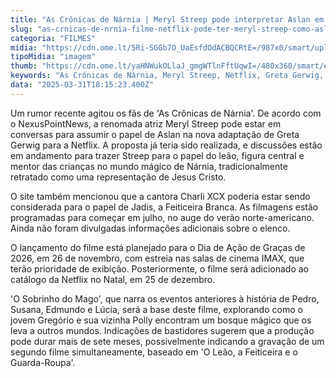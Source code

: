 ```yaml
---
title: "As Crônicas de Nárnia | Meryl Streep pode interpretar Aslan em novo filme da Netflix"
slug: "as-crnicas-de-nrnia-filme-netflix-pode-ter-meryl-streep-como-aslan-diz-site"
categoria: "FILMES"
midia: "https://cdn.ome.lt/5Ri-SGGb7O_UaEsfdOdACBQCRtE=/987x0/smart/uploads/conteudo/fotos/OMELETE_CAPA_-_2025-03-31T141032.766.png"
tipoMidia: "imagem"
thumb: "https://cdn.ome.lt/yaHNWukOLlaJ_gmgWTlnFftUqwI=/480x360/smart/extras/conteudos/omelete_THUMB_-_2025-03-31T141004.063.png"
keywords: "As Crônicas de Nárnia, Meryl Streep, Netflix, Greta Gerwig, filme"
data: "2025-03-31T18:15:23.400Z"
---
```


Um rumor recente agitou os fãs de 'As Crônicas de Nárnia'. De acordo com o NexusPointNews, a renomada atriz Meryl Streep pode estar em conversas para assumir o papel de Aslan na nova adaptação de Greta Gerwig para a Netflix. A proposta já teria sido realizada, e discussões estão em andamento para trazer Streep para o papel do leão, figura central e mentor das crianças no mundo mágico de Nárnia, tradicionalmente retratado como uma representação de Jesus Cristo.

O site também mencionou que a cantora Charli XCX poderia estar sendo considerada para o papel de Jadis, a Feiticeira Branca. As filmagens estão programadas para começar em julho, no auge do verão norte-americano. Ainda não foram divulgadas informações adicionais sobre o elenco.

O lançamento do filme está planejado para o Dia de Ação de Graças de 2026, em 26 de novembro, com estreia nas salas de cinema IMAX, que terão prioridade de exibição. Posteriormente, o filme será adicionado ao catálogo da Netflix no Natal, em 25 de dezembro.

'O Sobrinho do Mago', que narra os eventos anteriores à história de Pedro, Susana, Edmundo e Lúcia, será a base deste filme, explorando como o jovem Gregório e sua vizinha Polly encontram um bosque mágico que os leva a outros mundos. Indicações de bastidores sugerem que a produção pode durar mais de sete meses, possivelmente indicando a gravação de um segundo filme simultaneamente, baseado em 'O Leão, a Feiticeira e o Guarda-Roupa'.